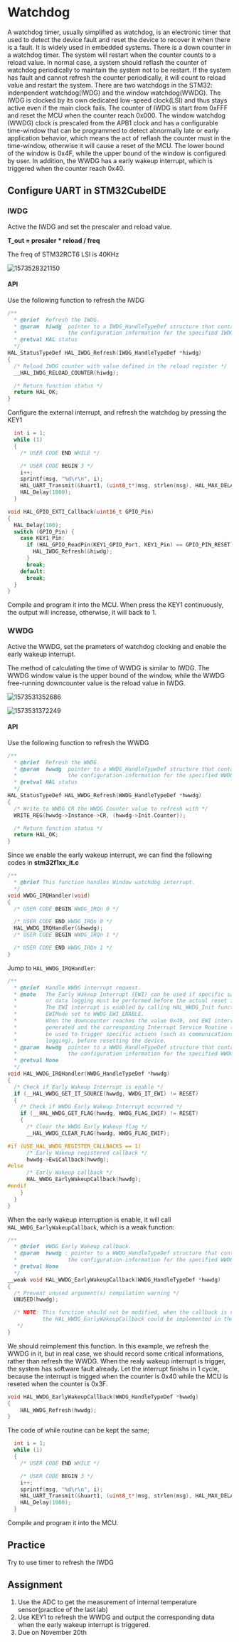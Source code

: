 # Watchdog

A watchdog timer, usually simplified as watchdog, is an electronic timer that used to detect the device fault and reset the device to recover it when there is a fault. It is widely used in embedded systems. There is a down counter in a watchdog timer. The system will restart when the counter counts to a reload value. In normal case, a system should reflash the counter of watchdog periodically to maintain the system not to be restart. If the system has fault and cannot refresh the counter periodically, it will count to reload value and restart the system. There are two watchdogs in the STM32: indenpendent watchdog(IWDG) and the window watchdog(WWDG). The IWDG is clocked by its own dedicated low-speed clock(LSI) and thus stays active even if the main clock fails. The counter of IWDG is start from 0xFFF and reset the MCU when the counter reach 0x000. The window watchdog (WWDG) clock is prescaled from the APB1 clock and has a configurable time-window that can be programmed to detect abnormally late or early application behavior, which means the act of reflash the counter must in the time-window, otherwise it will cause a reset of the MCU. The lower bound of the window is 0x4F, while the upper bound of the window is configured by user. In addition, the WWDG has a early wakeup interrupt, which is triggered when the counter reach 0x40.

## Configure UART in STM32CubeIDE

### IWDG

Active the IWDG and set the prescaler and reload value.

**T_out = presaler * reload / freq**

The freq of STM32RCT6 LSI is 40KHz

![1573528321150](Watchdog.assets/1573528321150.png)

#### API

Use the following function to refresh the IWDG

```c
/**
  * @brief  Refresh the IWDG.
  * @param  hiwdg  pointer to a IWDG_HandleTypeDef structure that contains
  *                the configuration information for the specified IWDG module.
  * @retval HAL status
  */
HAL_StatusTypeDef HAL_IWDG_Refresh(IWDG_HandleTypeDef *hiwdg)
{
  /* Reload IWDG counter with value defined in the reload register */
  __HAL_IWDG_RELOAD_COUNTER(hiwdg);

  /* Return function status */
  return HAL_OK;
}
```



Configure the external interrupt, and refresh the watchdog by pressing the KEY1

```c
  int i = 1;
  while (1)
  {
    /* USER CODE END WHILE */

    /* USER CODE BEGIN 3 */
  	i++;
  	sprintf(msg, "%d\r\n", i);
  	HAL_UART_Transmit(&huart1, (uint8_t*)msg, strlen(msg), HAL_MAX_DELAY);
  	HAL_Delay(1000);
  }
```

```c
void HAL_GPIO_EXTI_Callback(uint16_t GPIO_Pin)
{
  HAL_Delay(100);
  switch (GPIO_Pin) {
	case KEY1_Pin:
      if (HAL_GPIO_ReadPin(KEY1_GPIO_Port, KEY1_Pin) == GPIO_PIN_RESET) {
      	HAL_IWDG_Refresh(&hiwdg);
      }
	  break;
	default:
      break;
  }
}

```

Compile and program it into the MCU. When press the KEY1 continuously, the output will increase, otherwise, it will back to 1.



### WWDG

Active the WWDG, set the prameters of watchdog clocking and enable the early wakeup interrupt.

The method of calculating the time of WWDG is similar to IWDG. The WWDG window value is the upper bound of the window, while the WWDG free-running downcounter value is the reload value in IWDG.

![1573531352686](Watchdog.assets/1573531352686.png)

![1573531372249](Watchdog.assets/1573531372249.png)



#### API

Use the following function to refresh the WWDG

```c
/**
  * @brief  Refresh the WWDG.
  * @param  hwwdg  pointer to a WWDG_HandleTypeDef structure that contains
  *                the configuration information for the specified WWDG module.
  * @retval HAL status
  */
HAL_StatusTypeDef HAL_WWDG_Refresh(WWDG_HandleTypeDef *hwwdg)
{
  /* Write to WWDG CR the WWDG Counter value to refresh with */
  WRITE_REG(hwwdg->Instance->CR, (hwwdg->Init.Counter));

  /* Return function status */
  return HAL_OK;
}
```

Since we enable the early wakeup interrupt, we can find the following codes in **stm32f1xx_it.c**

```c
/**
  * @brief This function handles Window watchdog interrupt.
  */
void WWDG_IRQHandler(void)
{
  /* USER CODE BEGIN WWDG_IRQn 0 */

  /* USER CODE END WWDG_IRQn 0 */
  HAL_WWDG_IRQHandler(&hwwdg);
  /* USER CODE BEGIN WWDG_IRQn 1 */

  /* USER CODE END WWDG_IRQn 1 */
}
```

Jump to ``HAL_WWDG_IRQHandler``:

```c
/**
  * @brief  Handle WWDG interrupt request.
  * @note   The Early Wakeup Interrupt (EWI) can be used if specific safety operations
  *         or data logging must be performed before the actual reset is generated.
  *         The EWI interrupt is enabled by calling HAL_WWDG_Init function with
  *         EWIMode set to WWDG_EWI_ENABLE.
  *         When the downcounter reaches the value 0x40, and EWI interrupt is
  *         generated and the corresponding Interrupt Service Routine (ISR) can
  *         be used to trigger specific actions (such as communications or data
  *         logging), before resetting the device.
  * @param  hwwdg  pointer to a WWDG_HandleTypeDef structure that contains
  *                the configuration information for the specified WWDG module.
  * @retval None
  */
void HAL_WWDG_IRQHandler(WWDG_HandleTypeDef *hwwdg)
{
  /* Check if Early Wakeup Interrupt is enable */
  if (__HAL_WWDG_GET_IT_SOURCE(hwwdg, WWDG_IT_EWI) != RESET)
  {
    /* Check if WWDG Early Wakeup Interrupt occurred */
    if (__HAL_WWDG_GET_FLAG(hwwdg, WWDG_FLAG_EWIF) != RESET)
    {
      /* Clear the WWDG Early Wakeup flag */
      __HAL_WWDG_CLEAR_FLAG(hwwdg, WWDG_FLAG_EWIF);

#if (USE_HAL_WWDG_REGISTER_CALLBACKS == 1)
      /* Early Wakeup registered callback */
      hwwdg->EwiCallback(hwwdg);
#else
      /* Early Wakeup callback */
      HAL_WWDG_EarlyWakeupCallback(hwwdg);
#endif
    }
  }
}
```

When the early wakeup interruption is enable, it will call ``HAL_WWDG_EarlyWakeupCallback``, which is a weak function:

```c
/**
  * @brief  WWDG Early Wakeup callback.
  * @param  hwwdg : pointer to a WWDG_HandleTypeDef structure that contains
  *                the configuration information for the specified WWDG module.
  * @retval None
  */
__weak void HAL_WWDG_EarlyWakeupCallback(WWDG_HandleTypeDef *hwwdg)
{
  /* Prevent unused argument(s) compilation warning */
  UNUSED(hwwdg);

  /* NOTE: This function should not be modified, when the callback is needed,
           the HAL_WWDG_EarlyWakeupCallback could be implemented in the user file
   */
}
```

We should reimplement this function. In this example, we refresh the WWDG in it, but in real case, we should record some critical informations, rather than refresh the WWDG. When the realy wakeup interrupt is trigger, the system has software fault already. Let the interrupt finishs in 1 cycle, because the interrupt is trigged when the counter is 0x40 while the MCU is reseted when the counter is 0x3F.

```c
void HAL_WWDG_EarlyWakeupCallback(WWDG_HandleTypeDef *hwwdg)
{
	HAL_WWDG_Refresh(hwwdg);
}
```

The code of while routine can be kept the same;

```c
  int i = 1;
  while (1)
  {
    /* USER CODE END WHILE */

    /* USER CODE BEGIN 3 */
  	i++;
  	sprintf(msg, "%d\r\n", i);
  	HAL_UART_Transmit(&huart1, (uint8_t*)msg, strlen(msg), HAL_MAX_DELAY);
  	HAL_Delay(1000);
  }
```

Compile and program it into the MCU.



## Practice

Try to use timer to refresh the IWDG

## Assignment

1. Use the ADC to get the measurement of internal temperature sensor(practice of the last lab)
2. Use KEY1 to refresh the WWDG and output the corresponding data when the early wakeup interrupt is triggered.
3. Due on November 20th
